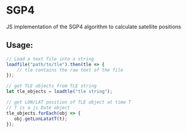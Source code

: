 # SGP4
JS implementation of the SGP4 algorithm to calculate satellite positions

## Usage:
```javascript
// Load a text file into a string
loadfile("path/to/tle").then(tle => {
    // tle contains the raw text of the file
});

// get TLE objects from TLE string
let tle_objects = loadtle("tle string");

// get LON/LAT position of TLE object at time T
// T is a js Date object
tle_objects.forEach(obj => {
   obj.getLonLatatT(t);
});
```
